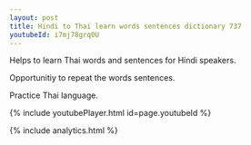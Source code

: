 ```yaml
---
layout: post
title: Hindi to Thai learn words sentences dictionary 737 
youtubeId: i7mj78grq0U
---
```

 
 
Helps to learn Thai words and sentences for Hindi speakers.

Opportunitiy to repeat the words sentences. 

Practice Thai language. 
 
{% include youtubePlayer.html id=page.youtubeId %}
 
 
{% include analytics.html %}